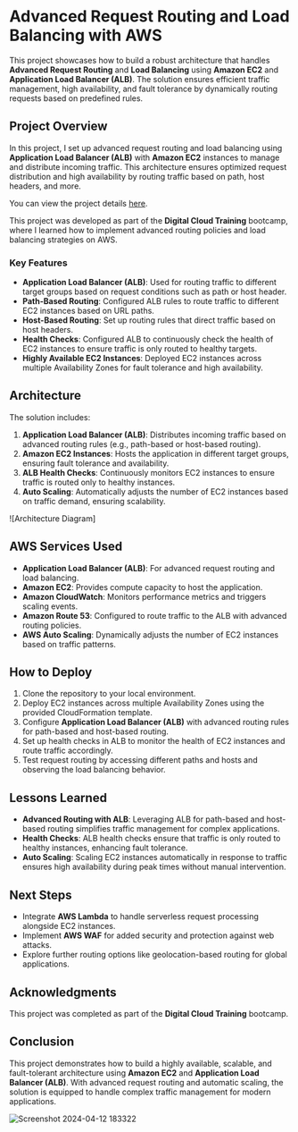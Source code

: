 # Advanced Request Routing and Load Balancing with AWS

This project showcases how to build a robust architecture that handles **Advanced Request Routing** and **Load Balancing** using **Amazon EC2** and **Application Load Balancer (ALB)**. The solution ensures efficient traffic management, high availability, and fault tolerance by dynamically routing requests based on predefined rules.

## Project Overview

In this project, I set up advanced request routing and load balancing using **Application Load Balancer (ALB)** with **Amazon EC2** instances to manage and distribute incoming traffic. This architecture ensures optimized request distribution and high availability by routing traffic based on path, host headers, and more. 

You can view the project details [here](https://awsportfolio.sila.studio/project/advance-routing-policy/).

This project was developed as part of the **Digital Cloud Training** bootcamp, where I learned how to implement advanced routing policies and load balancing strategies on AWS.

### Key Features
- **Application Load Balancer (ALB)**: Used for routing traffic to different target groups based on request conditions such as path or host header.
- **Path-Based Routing**: Configured ALB rules to route traffic to different EC2 instances based on URL paths.
- **Host-Based Routing**: Set up routing rules that direct traffic based on host headers.
- **Health Checks**: Configured ALB to continuously check the health of EC2 instances to ensure traffic is only routed to healthy targets.
- **Highly Available EC2 Instances**: Deployed EC2 instances across multiple Availability Zones for fault tolerance and high availability.

## Architecture

The solution includes:
1. **Application Load Balancer (ALB)**: Distributes incoming traffic based on advanced routing rules (e.g., path-based or host-based routing).
2. **Amazon EC2 Instances**: Hosts the application in different target groups, ensuring fault tolerance and availability.
3. **ALB Health Checks**: Continuously monitors EC2 instances to ensure traffic is routed only to healthy instances.
4. **Auto Scaling**: Automatically adjusts the number of EC2 instances based on traffic demand, ensuring scalability.

![Architecture Diagram]

## AWS Services Used
- **Application Load Balancer (ALB)**: For advanced request routing and load balancing.
- **Amazon EC2**: Provides compute capacity to host the application.
- **Amazon CloudWatch**: Monitors performance metrics and triggers scaling events.
- **Amazon Route 53**: Configured to route traffic to the ALB with advanced routing policies.
- **AWS Auto Scaling**: Dynamically adjusts the number of EC2 instances based on traffic patterns.

## How to Deploy
1. Clone the repository to your local environment.
2. Deploy EC2 instances across multiple Availability Zones using the provided CloudFormation template.
3. Configure **Application Load Balancer (ALB)** with advanced routing rules for path-based and host-based routing.
4. Set up health checks in ALB to monitor the health of EC2 instances and route traffic accordingly.
5. Test request routing by accessing different paths and hosts and observing the load balancing behavior.

## Lessons Learned
- **Advanced Routing with ALB**: Leveraging ALB for path-based and host-based routing simplifies traffic management for complex applications.
- **Health Checks**: ALB health checks ensure that traffic is only routed to healthy instances, enhancing fault tolerance.
- **Auto Scaling**: Scaling EC2 instances automatically in response to traffic ensures high availability during peak times without manual intervention.

## Next Steps
- Integrate **AWS Lambda** to handle serverless request processing alongside EC2 instances.
- Implement **AWS WAF** for added security and protection against web attacks.
- Explore further routing options like geolocation-based routing for global applications.

## Acknowledgments

This project was completed as part of the **Digital Cloud Training** bootcamp. 

## Conclusion

This project demonstrates how to build a highly available, scalable, and fault-tolerant architecture using **Amazon EC2** and **Application Load Balancer (ALB)**. With advanced request routing and automatic scaling, the solution is equipped to handle complex traffic management for modern applications.

![Screenshot 2024-04-12 183322](https://github.com/user-attachments/assets/b519f27e-08ae-4cfd-9baf-a40713362135)
